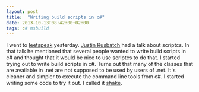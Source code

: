 ```yaml
---
layout: post
title:  "Writing build scripts in c#"
date: 2013-10-13T08:42:00+02:00
tags: c# msbuild
---
```


I went to <a href="http://leetspeak.se/">leetspeak</a> yesterday. <a href="https://github.com/jrusbatch">Justin Rusbatch</a> had a talk about scriptcs. In that talk he mentioned that several people wanted to write build scripts in c# and thought that it would be nice to use scriptcs to do that. I started trying out to write build scripts in c#. Turns out that many of the classes that are available in .net are not supposed to be used by users of .net. It's cleaner and simpler to execute the command line tools from c#. I started writing some code to try it out. I called it <a href="https://github.com/wallymathieu/shake">shake</a>.
<div style="clear: both;"></div>